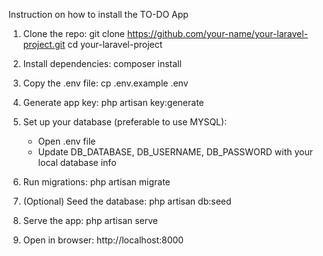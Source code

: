 Instruction on how to install the TO-DO App

1. Clone the repo:
   git clone https://github.com/your-name/your-laravel-project.git
   cd your-laravel-project

2. Install dependencies:
   composer install

3. Copy the .env file:
   cp .env.example .env

4. Generate app key:
   php artisan key:generate

5. Set up your database (preferable to use MYSQL):
   - Open .env file
   - Update DB_DATABASE, DB_USERNAME, DB_PASSWORD with your local database info

6. Run migrations:
   php artisan migrate

7. (Optional) Seed the database:
   php artisan db:seed

8. Serve the app:
   php artisan serve

9. Open in browser:
   http://localhost:8000
